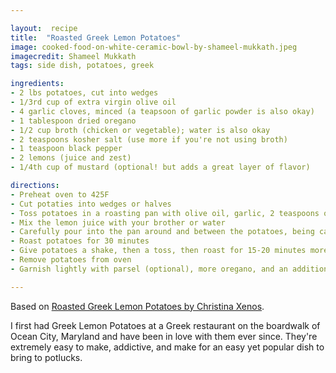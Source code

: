```yaml
---

layout:  recipe
title:  "Roasted Greek Lemon Potatoes"
image: cooked-food-on-white-ceramic-bowl-by-shameel-mukkath.jpeg
imagecredit: Shameel Mukkath
tags: side dish, potatoes, greek

ingredients:
- 2 lbs potatoes, cut into wedges
- 1/3rd cup of extra virgin olive oil
- 4 garlic cloves, minced (a teapsoon of garlic powder is also okay)
- 1 tablespoon dried oregano
- 1/2 cup broth (chicken or vegetable); water is also okay
- 2 teaspoons kosher salt (use more if you're not using broth)
- 1 teaspoon black pepper
- 2 lemons (juice and zest)
- 1/4th cup of mustard (optional! but adds a great layer of flavor)

directions:
- Preheat oven to 425F
- Cut potaties into wedges or halves
- Toss potatoes in a roasting pan with olive oil, garlic, 2 teaspoons of salt, pepper, oregano, and mustard (if you're using it)
- Mix the lemon juice with your brother or water
- Carefully pour into the pan around and between the potatoes, being careful not to wash the seasoning off of the potatoes
- Roast potatoes for 30 minutes
- Give potatoes a shake, then a toss, then roast for 15-20 minutes more until golden brown and crispy
- Remove potatoes from oven
- Garnish lightly with parsel (optional), more oregano, and an additional helping of lemon

---
```


Based on [Roasted Greek Lemon Potatoes by Christina Xenos](https://mysweetgreek.com/greek-food/roasted-greek-lemon-potatoes/).

I first had Greek Lemon Potatoes at a Greek restaurant on the boardwalk of Ocean City, Maryland and have been in love with them ever since. They're extremely easy to make, addictive, and make for an easy yet popular dish to bring to potlucks. 
